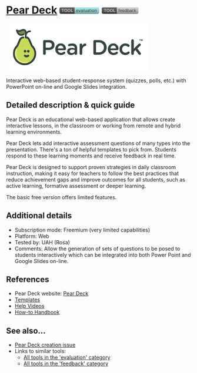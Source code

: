 # [Pear Deck](https://www.peardeck.com/)  [<img src="images/evaluation.png" align="bottom">](https://github.com/e-CLOSE/Toolbox/issues?q=label%3A01_TOOL+label%3Aevaluation) [<img src="images/feedback.png" align="bottom">](https://github.com/e-CLOSE/Toolbox/issues?q=label%3A01_TOOL+label%3Afeedback)

[<img src="images/peardeck.png" align="bottom" alt="peardeck Logo">](https://www.peardeck.com/)

Interactive web-based student-response system (quizzes, polls, etc.) with PowerPoint on-line and Google Slides integration.


## Detailed description & quick guide

Pear Deck is an educational web-based application that allows create interactive lessons, in the classroom or working from remote and hybrid learning environments.

Pear Deck lets add interactive assessment questions of many types into the presentation. There's a ton of helpful templates to pick from. Students respond to these learning moments and receive feedback in real time.

Pear Deck is designed to support proven strategies in daily classroom instruction, making it easy for teachers to follow the best practices that reduce achievement gaps and improve outcomes for all students, such as active learning, formative assessment or deeper learning.

The basic free version offers limited features.


## Additional details

- Subscription mode: Freemium (very limited capabilities)
- Platform: Web
- Tested by: UAH (Rosa)
- Comments: Allow the generation of sets of questions to be posed to students interactively which can be integrated into both Power Point and Google Slides on-line.


## References

- Pear Deck website: [Pear Deck](https://www.peardeck.com/)
- [Templates](https://www.peardeck.com/templates)
- [Help Videos](https://www.peardeck.com/help-videos)
- [How-to Handbook](https://www.peardeck.com/how-to-handbook)


## See also...

- [Pear Deck creation issue](https://github.com/e-CLOSE/Toolbox/issues/72)
- Links to similar tools:
  - [All tools in the 'evaluation' category](https://github.com/e-CLOSE/Toolbox/issues?q=label%3A01_TOOL+label%3Aevaluation)
  - [All tools in the 'feedback' category](https://github.com/e-CLOSE/Toolbox/issues?q=label%3A01_TOOL+label%3Afeedback)

